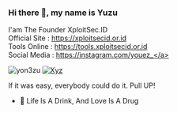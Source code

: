 ### Hi there 👋, my name is Yuzu
I'am The Founder XploitSec.ID <br>
Official Site : <a href="https://xploitsecid.or.id">https://xploitsecid.or.id</a><br>
Tools Online : <a href="https://tools.xploitsecid.or.id">https://tools.xploitsecid.or.id</a><br>
Social Media : <a href="https://instagram.com/youez_ ">https://instagram.com/youez_</a>

![yon3zu](https://github-readme-stats.vercel.app/api?username=yon3zu&show_icons=true&theme=radical)
[![Xyz](https://github-readme-stats.vercel.app/api/top-langs/?username=yon3zu&layout=compact&theme=radical)](https://github.com/yon3zu/github-readme-stats)

If it was easy, everybody could do it.
Pull UP!

- 🔭 Life Is A Drink, And Love Is A Drug

